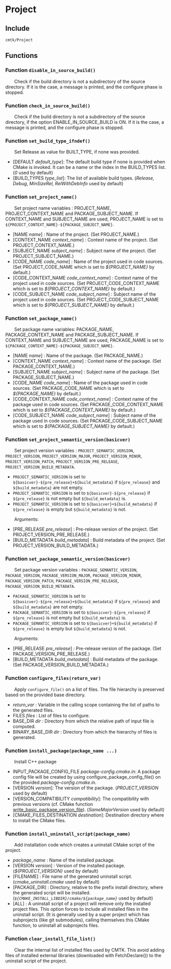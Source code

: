 
# Project

## Include
`cmtk/Project`

## Functions
### Function `disable_in_source_build()`

&ensp;&ensp;&ensp;&ensp;Check if the build directory is not a subdirectory of the source directory. If it is the case, a message is printed, and the configure phase is stopped.

### Function `check_in_source_build()`

&ensp;&ensp;&ensp;&ensp;Check if the build directory is not a subdirectory of the source directory, if the option ENABLE_IN_SOURCE_BUILD is ON. If it is the case, a message is printed, and the configure phase is stopped.

### Function `set_build_type_ifndef()`

&ensp;&ensp;&ensp;&ensp;Set Release as value for BUILT_TYPE, if none was provided.

- [DEFAULT *default_type*]: 	The default build type if none is provided when CMake is invoked. It can be a name or the index in the BUILD_TYPES list.  (*0* used by default)
- [BUILD_TYPES *type_list*]:   The list of available build types. (*Release, Debug, MinSizeRel, RelWithDebInfo* used by default)

### Function `set_project_name()`

&ensp;&ensp;&ensp;&ensp;Set project name variables : PROJECT_NAME, PROJECT_CONTEXT_NAME and PACKAGE_SUBJECT_NAME.
If CONTEXT_NAME and SUBJECT_NAME are used, PROJECT_NAME is set to `${PROJECT_CONTEXT_NAME}-${PACKAGE_SUBJECT_NAME}`.

- [NAME *name*] :  Name of the project. (Set PROJECT_NAME.)
- [CONTEXT_NAME *context_name*] :  Context name of the project. (Set PROJECT_CONTEXT_NAME.)
- [SUBJECT_NAME *subject_name*] :  Subject name of the project. (Set PROJECT_SUBJECT_NAME.)
- [CODE_NAME *code_name*] :  Name of the project used in code sources. (Set PROJECT_CODE_NAME which is set to *${PROJECT_NAME}* by default.)
- [CODE_CONTEXT_NAME *code_context_name*] :  Context name of the project used in code sources. (Set PROJECT_CODE_CONTEXT_NAME which is set to *${PROJECT_CONTEXT_NAME}* by default.)
- [CODE_SUBJECT_NAME *code_subject_name*] :  Subject name of the project used in code sources. (Set PROJECT_CODE_SUBJECT_NAME which is set to *${PROJECT_SUBJECT_NAME}* by default.)

### Function `set_package_name()`

&ensp;&ensp;&ensp;&ensp;Set package name variables: PACKAGE_NAME, PACKAGE_CONTEXT_NAME and PACKAGE_SUBJECT_NAME.
If CONTEXT_NAME and SUBJECT_NAME are used, PACKAGE_NAME is set to `${PACKAGE_CONTEXT_NAME}-${PACKAGE_SUBJECT_NAME}`.

- [NAME *name*] :  Name of the package. (Set PACKAGE_NAME.)
- [CONTEXT_NAME *context_name*] :  Context name of the package. (Set PACKAGE_CONTEXT_NAME.)
- [SUBJECT_NAME *subject_name*] :  Subject name of the package. (Set PACKAGE_SUBJECT_NAME.)
- [CODE_NAME *code_name*] :  Name of the package used in code sources. (Set PACKAGE_CODE_NAME which is set to *${PACKAGE_NAME}* by default.)
- [CODE_CONTEXT_NAME *code_context_name*] :  Context name of the package used in code sources. (Set PACKAGE_CODE_CONTEXT_NAME which is set to *${PACKAGE_CONTEXT_NAME}* by default.)
- [CODE_SUBJECT_NAME *code_subject_name*] :  Subject name of the package used in code sources. (Set PACKAGE_CODE_SUBJECT_NAME which is set to *${PACKAGE_SUBJECT_NAME}* by default.)

### Function `set_project_semantic_version(basicver)`

&ensp;&ensp;&ensp;&ensp;Set project version variables : `PROJECT_SEMANTIC_VERSION`, `PROJECT_VERSION`, `PROJECT_VERSION_MAJOR`,
 `PROJECT_VERSION_MINOR`, `PROJECT_VERSION_PATCH`, `PROJECT_VERSION_PRE_RELEASE`, `PROJECT_VERSION_BUILD_METADATA`.
- `PROJECT_SEMANTIC_VERSION` is set to `${basicver}-${pre_release}+${build_metadata}` if `${pre_release}` and `${build_metadata}` are not empty. 
- `PROJECT_SEMANTIC_VERSION` is set to `${basicver}-${pre_release}` if `${pre_release}` is not empty but `${build_metadata}` is. 
- `PROJECT_SEMANTIC_VERSION` is set to `${basicver}+${build_metadata}` if `${pre_release}` is empty but `${build_metadata}` is not.

&ensp;&ensp;&ensp;&ensp;Arguments:
- [PRE_RELEASE *pre_release*] :  Pre-release version of the project. (Set PROJECT_VERSION_PRE_RELEASE.)
- [BUILD_METADATA *build_metadata*] :  Build metadata of the project. (Set PROJECT_VERSION_BUILD_METADATA.)

### Function `set_package_semantic_version(basicver)`

&ensp;&ensp;&ensp;&ensp;Set package version variables : `PACKAGE_SEMANTIC_VERSION`, `PACKAGE_VERSION`, `PACKAGE_VERSION_MAJOR`,
 `PACKAGE_VERSION_MINOR`, `PACKAGE_VERSION_PATCH`, `PACKAGE_VERSION_PRE_RELEASE`, `PACKAGE_VERSION_BUILD_METADATA`.
- `PACKAGE_SEMANTIC_VERSION` is set to `${basicver}-${pre_release}+${build_metadata}` if `${pre_release}` and `${build_metadata}` are not empty. 
- `PACKAGE_SEMANTIC_VERSION` is set to `${basicver}-${pre_release}` if `${pre_release}` is not empty but `${build_metadata}` is. 
- `PACKAGE_SEMANTIC_VERSION` is set to `${basicver}+${build_metadata}` if `${pre_release}` is empty but `${build_metadata}` is not.

&ensp;&ensp;&ensp;&ensp;Arguments:
- [PRE_RELEASE *pre_release*] :  Pre-release version of the package. (Set PACKAGE_VERSION_PRE_RELEASE.)
- [BUILD_METADATA *build_metadata*] :  Build metadata of the package. (Set PACKAGE_VERSION_BUILD_METADATA.)

### Function `configure_files(return_var)`

&ensp;&ensp;&ensp;&ensp;Apply `configure_file()` on a list of files. The file hierarchy is preserved based on the provided base directory.
- *return_var* :  Variable in the calling scope containing the list of paths to the generated files.
- FILES *files* :  List of files to configure.
- BASE_DIR *dir* :  Directory from which the relative path of input file is computed.
- BINARY_BASE_DIR *dir* :  Directory from which the hierarchy of files is generated.

### Function `install_package(package_name ...)`

&ensp;&ensp;&ensp;&ensp;Install C++ package

- INPUT_PACKAGE_CONFIG_FILE *package-config.cmake.in*: 	A package config file will be created by using configure_package_config_file() on the provided *package-config.cmake.in*.
- [VERSION *version*]: 	The version of the package. (*PROJECT_VERSION* used by default)
- [VERSION_COMPATIBILITY *compatibility*]: 	The compatibility with previous versions (cf. CMake function [write_basic_package_version_file](https://cmake.org/cmake/help/latest/module/CMakePackageConfigHelpers.html#command:write_basic_package_version_file)). (*SameMajorVersion* used by default)
- [CMAKE_FILES_DESTINATION *destination*]: Destination directory where to install the CMake files.

### Function `install_uninstall_script(package_name)`

&ensp;&ensp;&ensp;&ensp;Add installation code which creates a uninstall CMake script of the project.

- *package_name* :  Name of the installed package.
- [VERSION *version*] :  Version of the installed package. (*${PROJECT_VERSION}* used by default)
- [FILENAME] : File name of the generated uninstall script. (*cmake_uninstall.cmake* used by default)
- [PACKAGE_DIR] : Directory, relative to the prefix install directory, where the generated script will be installed. (*`${CMAKE_INSTALL_LIBDIR}/cmake/${package_name}`* used by default)
- [ALL] : A uninstall script of a project will remove only the installed project files. This option forces to include all installed files in the uninstall script. (It is generally used by a super project which has subprojects (like git submodules), calling themselves this CMake function, to uninstall all subprojects files.

### Function `clear_install_file_list()`

&ensp;&ensp;&ensp;&ensp;Clear the internal list of installed files used by CMTK. 
This avoid adding files of installed external libraries (downloaded with FetchDeclare()) to the uninstall script of the project.
